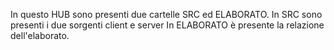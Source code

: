 In  questo HUB sono presenti due cartelle SRC ed ELABORATO.
In SRC sono presenti i due sorgenti client e server
In ELABORATO è presente la relazione dell'elaborato.
